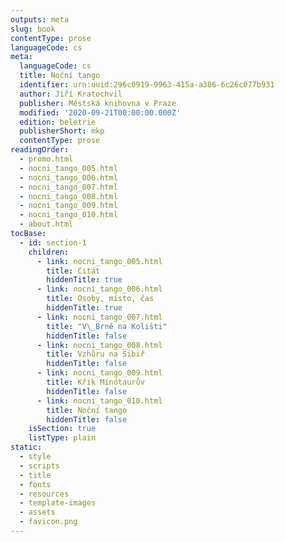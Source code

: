 ```yaml
---
outputs: meta
slug: book
contentType: prose
languageCode: cs
meta:
  languageCode: cs
  title: Noční tango
  identifier: urn:uuid:296c0919-9963-415a-a386-6c26c077b931
  author: Jiří Kratochvil
  publisher: Městská knihovna v Praze
  modified: '2020-09-21T00:00:00.000Z'
  edition: beletrie
  publisherShort: mkp
  contentType: prose
readingOrder:
  - promo.html
  - nocni_tango_005.html
  - nocni_tango_006.html
  - nocni_tango_007.html
  - nocni_tango_008.html
  - nocni_tango_009.html
  - nocni_tango_010.html
  - about.html
tocBase:
  - id: section-1
    children:
      - link: nocni_tango_005.html
        title: Citát
        hiddenTitle: true
      - link: nocni_tango_006.html
        title: Osoby, místo, čas
        hiddenTitle: true
      - link: nocni_tango_007.html
        title: "V\_Brně na Kolišti"
        hiddenTitle: false
      - link: nocni_tango_008.html
        title: Vzhůru na Sibiř
        hiddenTitle: false
      - link: nocni_tango_009.html
        title: Křik Mínótaurův
        hiddenTitle: false
      - link: nocni_tango_010.html
        title: Noční tango
        hiddenTitle: false
    isSection: true
    listType: plain
static:
  - style
  - scripts
  - title
  - fonts
  - resources
  - template-images
  - assets
  - favicon.png
---
```

